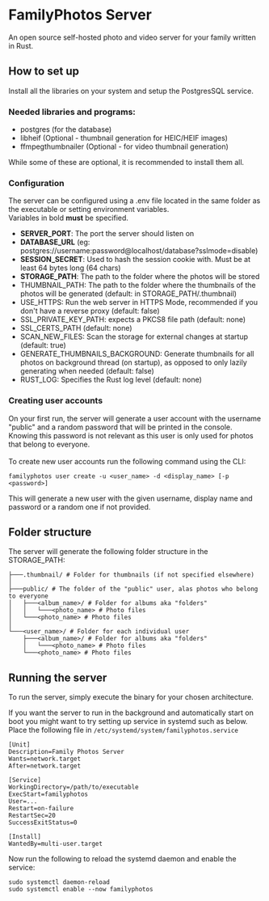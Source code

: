 # FamilyPhotos Server

An open source self-hosted photo and video server for your family written in Rust.

## How to set up
Install all the libraries on your system and setup the PostgresSQL service.

### Needed libraries and programs:
- postgres (for the database)
- libheif (Optional - thumbnail generation for HEIC/HEIF images)
- ffmpegthumbnailer (Optional - for video thumbnail generation)

While some of these are optional, it is recommended to install them all.

### Configuration
The server can be configured using a .env file located in the same folder as the executable or setting environment variables.<br>
Variables in bold **must** be specified.
- **SERVER_PORT**: The port the server should listen on
- **DATABASE_URL** (eg: postgres://username:password@localhost/database?sslmode=disable)
- **SESSION_SECRET**: Used to hash the session cookie with. Must be at least 64 bytes long (64 chars)
- **STORAGE_PATH**: The path to the folder where the photos will be stored
- THUMBNAIL_PATH: The path to the folder where the thumbnails of the photos will be generated (default: in STORAGE_PATH/.thumbnail)
- USE_HTTPS: Run the web server in HTTPS Mode, recommended if you don't have a reverse proxy (default: false)
- SSL_PRIVATE_KEY_PATH: expects a PKCS8 file path (default: none)
- SSL_CERTS_PATH (default: none)
- SCAN_NEW_FILES: Scan the storage for external changes at startup (default: true)
- GENERATE_THUMBNAILS_BACKGROUND: Generate thumbnails for all photos on background thread (on startup), as opposed to only lazily generating when needed (default: false)
- RUST_LOG: Specifies the Rust log level (default: none)

### Creating user accounts
On your first run, the server will generate a user account with the username "public" and a random password that will be printed in the console.<br>
Knowing this password is not relevant as this user is only used for photos that belong to everyone.<br><br>
To create new user accounts run the following command using the CLI:<br>
```commandline
familyphotos user create -u <user_name> -d <display_name> [-p <password>]
```
This will generate a new user with the given username, display name and password or a random one if not provided.<br>

## Folder structure
The server will generate the following folder structure in the STORAGE_PATH:
```
├───.thumbnail/ # Folder for thumbnails (if not specified elsewhere)
│
├───public/ # The folder of the "public" user, alas photos who belong to everyone
│   ├───<album_name>/ # Folder for albums aka "folders"
│   │   └───<photo_name> # Photo files
│   └───<photo_name> # Photo files
│
└───<user_name>/ # Folder for each individual user
    ├───<album_name>/ # Folder for albums aka "folders"
    │   └───<photo_name> # Photo files
    └───<photo_name> # Photo files
```

## Running the server
To run the server, simply execute the binary for your chosen architecture.<br>

If you want the server to run in the background and automatically start on boot you might want to try setting up service in systemd such as below.<br>
Place the following file in `/etc/systemd/system/familyphotos.service`
```
[Unit]
Description=Family Photos Server
Wants=network.target
After=network.target

[Service]
WorkingDirectory=/path/to/executable
ExecStart=familyphotos
User=...
Restart=on-failure
RestartSec=20
SuccessExitStatus=0

[Install]
WantedBy=multi-user.target
```
Now run the following to reload the systemd daemon and enable the service:
```commandline
sudo systemctl daemon-reload
sudo systemctl enable --now familyphotos
```